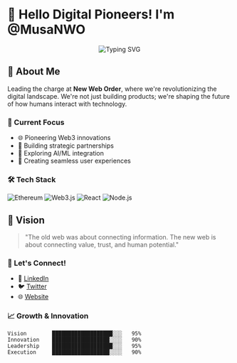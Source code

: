 # 👋 Hello Digital Pioneers! I'm @MusaNWO

<div align="center">
  <img src="https://readme-typing-svg.herokuapp.com?font=Fira+Code&pause=1000&color=00FF00&width=435&lines=CEO+%26+Co-founder+of+New+Web+Order;Building+the+Future+of+Web3;Digital+Innovation+Enthusiast" alt="Typing SVG" />
</div>

## 🚀 About Me

Leading the charge at **New Web Order**, where we're revolutionizing the digital landscape. We're not just building products; we're shaping the future of how humans interact with technology.

### 🎯 Current Focus

- 🌐 Pioneering Web3 innovations
- 🤝 Building strategic partnerships
- 🔮 Exploring AI/ML integration
- 🎨 Creating seamless user experiences

### 🛠️ Tech Stack

![Ethereum](https://img.shields.io/badge/-Ethereum-3C3C3D?style=flat-square&logo=Ethereum&logoColor=white)
![Web3.js](https://img.shields.io/badge/-Web3.js-F16822?style=flat-square&logo=web3dotjs&logoColor=white)
![React](https://img.shields.io/badge/-React-61DAFB?style=flat-square&logo=react&logoColor=black)
![Node.js](https://img.shields.io/badge/-Node.js-339933?style=flat-square&logo=Node.js&logoColor=white)

## 🌟 Vision

> "The old web was about connecting information. The new web is about connecting value, trust, and human potential."

### 🤝 Let's Connect!

- 💼 [LinkedIn](#) <!-- Add your LinkedIn -->
- 🐦 [Twitter](#)  <!-- Add your Twitter -->
- 🌐 [Website](#)  <!-- Add your website -->

### 📈 Growth & Innovation

```text
Vision        ███████████████████░░░   95%
Innovation    ██████████████████░░░░   90%
Leadership    ███████████████████░░░   95%
Execution     ██████████████████░░░░   90%
